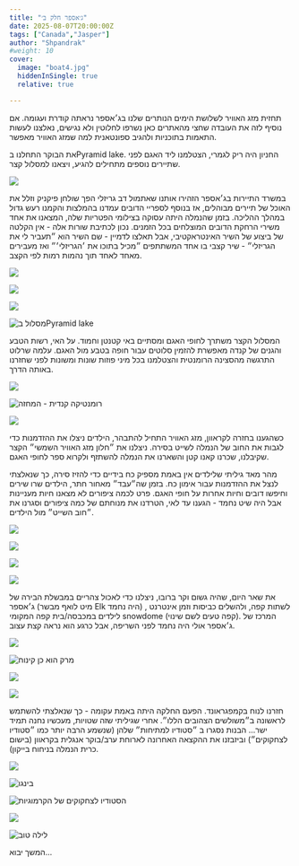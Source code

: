 ```yaml
---
title: "ג׳אספר חלק ב׳"
date: 2025-08-07T20:00:00Z
tags: ["Canada","Jasper"]
author: "Shpandrak"
#weight: 10
cover:
  image: "boat4.jpg"
  hiddenInSingle: true
  relative: true

---
```


תחזית מזג האוויר לשלושת הימים הנותרים שלנו בג׳אספר נראתה קודרת ועגומה. אם נוסיף לזה את העובדה שחצי מהאתרים כאן נשרפו לחלוטין ולא נגישים, נאלצנו לעשות התאמות בתוכניות ולהגיב ספונטאנית למה שמזג האוויר מאפשר.

את הבוקר התחלנו בPyramid lake. החניון היה ריק לגמרי, הצטלמנו ליד האגם לפני שתיירים נוספים מתחילים להגיע, ויצאנו למסלול קצר.

![](pyramidlake1.jpg)

במשרד התיירות בג׳אספר הזהירו אותנו שאתמול דב גריזלי הפך שולחן פיקניק וזלל את האוכל של תיירים מבוהלים, אז בנוסף לספריי הדובים עמדנו בהמלצות והקמנו רעש גדול במהלך ההליכה. בזמן שהנמלה היתה עסוקה בצילומי הפטריות שלה, המצאנו את אחד משירי הרחקת הדובים המוצלחים בכל הזמנים. נכון לכתיבת שורות אלה - אין הקלטה של ביצוע של השיר האינטראקטיבי, אבל תאלצו לדמיין - שם השיר הוא ״תעביר לי את הגריזלי״ - שיר קצבי בו אחד המשתתפים ״מכיל בתוכו את ׳הגריזלי׳״ ואז מעבירים מאחד לאחד תוך נהמות רמות לפי הקצב.

![](pyramidlake2.jpg)

![](pyramidlake3.jpg)

![](pyramidlake4.jpg)

![](pyramidlake5.jpg "מסלול בPyramid lake")

המסלול הקצר משתרך לחופי האגם ומסתיים באי קטנטן וחמוד. על האי, רשות הטבע והגנים של קנדה מאפשרת להזמין סלוטים עבור חופה בטבע מול האגם. עלמה שרלוט התרגשה מהסצינה הרומנטית והצטלמנו בכל מיני פוזות שונות ומשונות לפני שחזרנו באותה הדרך.

![](pyramidIsland1.jpg)

![](pyramidIsland2.jpg "רומנטיקה קנדית - המחזה")

![](pyramidIsland3.jpg)

כשהגענו בחזרה לקראוון, מזג האוויר התחיל להתבהר, הילדים ניצלו את ההזדמנות כדי לגבות את החוב של הנמלה לשייט בסירה. ניצלנו את ״חלון מזג האוויר השמשי״ הקצר שקיבלנו, שכרנו קאנו קטן והשארנו את הנמלה להשתזף ולקרוא ספר לחופי האגם.

מהר מאד גיליתי שלילדים אין באמת מספיק כח בידיים כדי להזיז סירה, כך שנאלצתי לנצל את ההזדמנות עבור אימון כח. בזמן שה״עבד״ מאחור חתר, הילדים שרו שירים וחיפשו דובים וחיות אחרות על חופי האגם. פרט לכמה ציפורים לא מצאנו חיות מעניינות אבל היה שיט נחמד - הגענו עד לאי, הטרדנו את מנוחתם של כמה ציפורים וסגרנו את ״חוב השייט״ מול הילדים.

![](boat1.jpg)

![](boat2.jpg)

![](boat3.jpg)

![](boat4.jpg)

את שאר היום, שהיה גשום וקר ברובו, ניצלנו כדי לאכול צהריים במבשלת הבירה של ג׳אספר (מיט לואף מבשר Elk היה נחמד) , לשתות קפה, ולהשלים כביסות וזמן אינטרנט לילדים במכבסה/בית קפה המקומי snowdome (קפה טעים לשם שינוי). המרכז של ג׳אספר אולי היה נחמד לפני השריפה, אבל כרגע הוא נראה קצת עצוב.

![](brewery1.jpg)

![](brewery2.jpg "מרק הוא כן קינוח")

![](laundry.jpg)

![](sign.jpg)

חזרנו לנוח בקמפגראונד. הפעם החלקה היתה באמת עקומה - כך שנאלצתי להשתמש לראשונה ב״משולשים הצהובים הללו״. אחרי שגיליתי שזה שטויות, מעכשיו נחנה תמיד ישר... הבנות נסגרו ב ״סטודיו למתיחות״ שלהן (שנשמע הרבה יותר כמו ״סטודיו לצחקוקים״) וביזבזנו את ההקצאה האחרונה לארוחת ערב/בוקר אנגלית בקראוון (בישום כרית הנמלה בניחוח בייקון).

![](rvstraight1.jpg)

![](rvstraight2.jpg "בינגו")

![](evening1.jpg "הסטודיו לצחקוקים של הקרמוגיות")

![](evening2.jpg)

![](evening3.jpg "לילה טוב")

המשך יבוא...